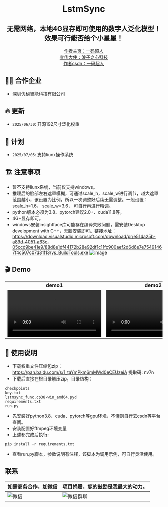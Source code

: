 <h1 align="center">LstmSync</h1>
<div align="center">
<h2 align="center">无需网络，本地4G显存即可使用的数字人泛化模型！效果可行能否给个小星星！</h2>
<a href="https://b23.tv/RL1mGQR">作者主页：一码超人</a><br/>
<a href="https://b23.tv/4CKlq4Y">宣传大使：浪子之心科技</a><br/>
<a href="https://blog.csdn.net/weixin_47723549?type=blog">作者csdn：一码超人</a><br/>
</div>

## 🏋️‍♂️ 合作企业
- 深圳优秘智能科技有限公司

## 🔥 更新

- `2025/06/30`: 开源192尺寸泛化权重

## 📖 计划

- `2025/07/05`: 支持liunx操作系统

## 🏗️ 注意事项

- 暂不支持liunx系统，当前仅支持windows。
- 推理后的脸部左右遮罩模糊，可通过scale_h，scale_w进行调节，越大遮罩范围越小，该设置为比例，所以一次调整好后续无需调整。一般设置：scale_h=1.6， scale_w=3.6， 可自行再进行精调。
- python版本必须为3.8、pytorch建议2.0+、cuda11.8等。
- 4G+显存即可。
- windows安装insightface库可能存在编译失败问题，需安装Desktop development with C++，无脑安装即可。链接地址：https://download.visualstudio.microsoft.com/download/pr/e514a25b-a89d-4051-a63c-05ccd9be41e9/88d8e1df44172b28e92df1c11fc900aef2d6d6e7e75491467f4c507c07d31f13/vs_BuildTools.exe
![image](https://github.com/user-attachments/assets/7c5ae4bf-e7d0-45dd-ae58-41f7c55ba25e)


## 🎬 Demo

<table class="center">
  <tr style="font-weight: bolder;text-align:center;">
        <td width="50%"><b>demo1</b></td>
        <td width="50%"><b>demo2</b></td>
  </tr>
  <tr>
    <td>
      <video src=https://github.com/user-attachments/assets/e8067ba9-b239-40c0-afda-40fc006cd369 controls preload></video>
    </td>
    <td>
      <video src=https://github.com/user-attachments/assets/d3490d66-ed7d-4245-abd8-a55b4ca7e8e2 controls preload></video>
    </td>
  </tr>
</table>

## 📑 使用说明

- 下载权重文件压缩包zip：https://pan.baidu.com/s/1_taYmPkm6mMWd0eCEUzeiA 提取码: nv7n
- 下载后直接在根目录解压zip，目录结构：
```
checkpoints
key.txt
lstmsync_func.cp38-win_amd64.pyd
requirements.txt
run.py
```
- 先安装好python3.8、cuda、pytorch等gpu环境，不懂则自行去csdn等平台查阅。
- 安装配置好ffmpeg环境变量
- 上述都完成后执行:
```
pip install -r requirements.txt
```
- 查看run.py脚本，参数说明有注释，该脚本为调用示例，可自行灵活使用。


## 联系
|  如需商务合作，加微信| 项目捐赠，您的鼓励是我最大的动力。                                                                        |
|-------------------|------------------------------------------------------------------------------------------|
| ![微信](https://github.com/user-attachments/assets/e95e42a2-a6ec-4fbd-b65a-28a08aa11eaf) | ![微信群聊](https://github.com/user-attachments/assets/6324f3c2-b3e7-43f3-9a27-b8d9bbf5986d) |


